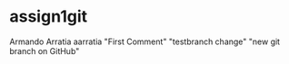 # assign1git
Armando Arratia aarratia
"First Comment"
"testbranch change"
"new git branch on GitHub"
